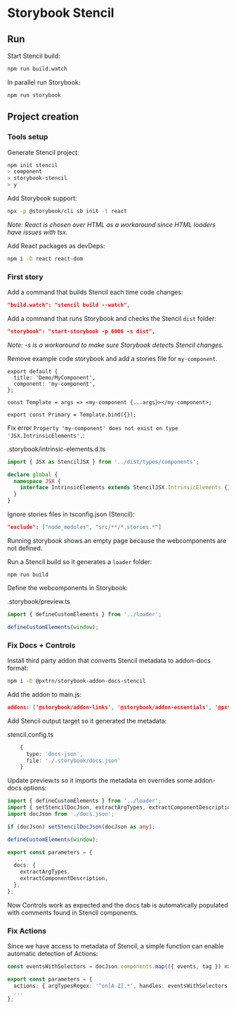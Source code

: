 # Storybook Stencil

## Run

Start Stencil build:

```bash
npm run build.watch
```

In parallel run Storybook:

```
npm run storybook
```

## Project creation

### Tools setup

Generate Stencil project:

```bash
npm init stencil
> component
> storybook-stencil
> y
```

Add Storybook support:

```bash
npx -p @storybook/cli sb init -t react
```

_Note: React is chosen over HTML as a workaround since HTML loaders have issues with tsx._

Add React packages as devDeps:

```bash
npm i -D react react-dom
```

### First story

Add a command that builds Stencil each time code changes:

```json
"build.watch": "stencil build --watch",
```

Add a command that runs Storybook and checks the Stencil `dist` folder:

```json
"storybook": "start-storybook -p 6006 -s dist",
```

_Note: -s is a workaround to make sure Storybook detects Stencil changes._

Remove example code storybook and add a stories file for `my-component`.

```tsx
export default {
  title: 'Demo/MyComponent',
  component: 'my-component',
};

const Template = args => <my-component {...args}></my-component>;

export const Primary = Template.bind({});
```

Fix error `Property 'my-component' does not exist on type 'JSX.IntrinsicElements'.`:

.storybook/intrinsic-elements.d.ts

```typescript
import { JSX as StencilJSX } from '../dist/types/components';

declare global {
  namespace JSX {
    interface IntrinsicElements extends StencilJSX.IntrinsicElements {}
  }
}
```

Ignore stories files in tsconfig.json (Stencil):

```json
"exclude": ["node_modules", "src/**/*.stories.*"]
```

Running storybook shows an empty page because the webcomponents are not defined.

Run a Stencil build so it generates a `loader` folder:

```
npm run build
```

Define the webcomponents in Storybook:

.storybook/preview.ts

```typescript
import { defineCustomElements } from '../loader';

defineCustomElements(window);
```

### Fix Docs + Controls

Install third party addon that converts Stencil metadata to addon-docs format:

```bash
npm i -D @pxtrn/storybook-addon-docs-stencil
```

Add the addon to main.js:

```json
addons: ['@storybook/addon-links', '@storybook/addon-essentials', '@pxtrn/storybook-addon-docs-stencil'],
```

Add Stencil output target so it generated the metadata:

stencil.config.ts

```typescript
    {
      type: 'docs-json',
      file: './.storybook/docs.json'
    }
```

Update preview.ts so it imports the metadata en overrides some addon-docs options:

```typescript
import { defineCustomElements } from '../loader';
import { setStencilDocJson, extractArgTypes, extractComponentDescription } from '@pxtrn/storybook-addon-docs-stencil';
import docJson from './docs.json';

if (docJson) setStencilDocJson(docJson as any);

defineCustomElements(window);

export const parameters = {
  ...
  docs: {
    extractArgTypes,
    extractComponentDescription,
  },
};
```

Now Controls work as expected and the docs tab is automatically populated with comments found in Stencil components.

### Fix Actions

Since we have access to metadata of Stencil, a simple function can enable automatic detection of Actions:

```typescript
const eventsWithSelectors = docJson.components.map(({ events, tag }) => events.map(({ event }) => `${event} ${tag}`)).reduce((acc, events) => [...acc, ...events], []);

export const parameters = {
  actions: { argTypesRegex: '^on[A-Z].*', handles: eventsWithSelectors },
  ...
};
```
